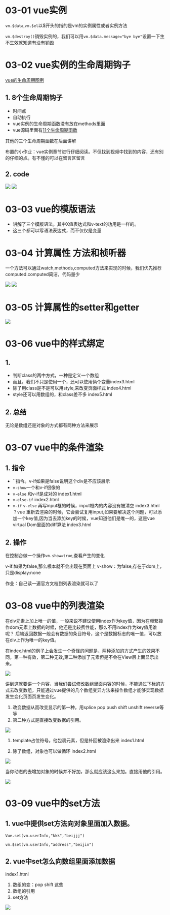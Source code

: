 # 03-01 vue实例

`vm.$data`,`vm.$el`以$开头的指的是vm的实例属性或者实例方法

`vm.$destroy()`销毁实例的，我们可以用`vm.$data.message="bye bye"`设置一下生不生效就知道有没有销毁

# 03-02 vue实例的生命周期钩子

[vue的生命周期图例](https://cn.vuejs.org/v2/guide/instance.html#%E7%94%9F%E5%91%BD%E5%91%A8%E6%9C%9F%E5%9B%BE%E7%A4%BA)


## 1. 8个生命周期钩子

* 时间点
* 自动执行
* vue实例的生命周期函数没有放在methods里面
* vue源码里面有[11个生命周期函数](https://cn.vuejs.org/v2/api/#beforeCreate)

其他的三个生命周期函数在后面讲解

布置的小作业：vue实例章节进行仔细阅读。不但找到视频中找到的内容，还有别的仔细的点。有不懂的可以在留言区留言

## 2. code

![](./img/01.png)
![](./img/02.png)

# 03-03 vue的模版语法

* 讲解了三个模版语法。其中X值表达式和v-text的功用是一样的。
* 这三个都可以写语法表达式，而不仅仅是变量

# 03-04 计算属性 方法和桢听器

一个方法可以通过watch,methods,computed方法来实现的时候，我们优先推荐computed.computed简洁，代码量少

![](./img/t3.png)
![](./img/t4.png)

# 03-05 计算属性的setter和getter

![](./img/t5.png)

# 03-06 vue中的样式绑定

## 1. 

* 判断class的两中方式，一种是定义一个数组
* 而且，我们不只是使用一个，还可以使用俩个变量index3.html
* 除了用class是不是可以用style,来改变页面样式 index4.html
* style还可以用数组的，和class差不多 index5.html

## 2. 总结 

无论是数组还是对象的方式都有两种方法来展示

# 03-07 vue中的条件渲染

## 1. 指令

* ``指令。v-if如果是false说明这个div是不应该展示
* `v-show`一个和v-if很像的
* `v-else` 和v-if是成对的 index1.html
* `v-else-if` index2.html
* `v-if` `v-else` 再写input框的时候，input框内的内容没有被清空 index3.html ？vue 重新去渲染的时候，它会尝试复用input,如果要解决这个问题，可以添加一个key值,因为当去添加key的时候，vue知道他们是唯一的，这是vue virtual Dom里面的diff算法 index3.html

## 2. 操作

在控制台做一个操作`vm.show=true`,查看产生的变化

v-if:如果为false,那么根本就不会出现在页面上
v-show：为false,存在于dom上，只是display:none


作业：自己读一遍官方文档到列表渲染就可以了

# 03-08 vue中的列表渲染

在div元素上加上唯一的值，一般来说不建议使用index作为key值，因为在频繁操作dom元素上数据的时候，他还是比较费性能，那么不用index作为key值用谁呢？
 后端返回数据一般会有数据的条目符号，这个是数据标志的唯一值，可以放在div上作为唯一的key值。

 在index.html的例子上会发生一个奇怪的问题是，两种添加的方式产生的效果不同，第一种有效，第二种无效,第二种添加了元素但是不会在View层上面显示出来。

![](./img/list.png)

讲到这就要讲一个内容，当我们尝试修改数组里面内容的时候，不能通过下标的方式去改变数组，只能通过vue提供的几个数组变异方法来操作数组才能够实现数据发生变化页面页发生变化。

1. 改变数据从而改变显示的第一种，用splice pop push shift unshift reverse等等
2. 第二种方式是直接改变数据的引用。

![](./img/change.png)

1. template占位符号。他包裹元素，但是补回被渲染出来 index1.html

2. 除了数组，对象也可以做循环 index2.html

![](./img/change1.png)

当你动态的去增加对象的时候并不好加，那么就应该这么来加。直接用他的引用。

![](./img/change2.png)


# 03-09 vue中的set方法

## 1. vue中提供set方法向对象里面加入数据。

```
Vue.set(vm.userInfo,"kkk","beijjj")
```

```
vm.$set(vm.userInfo,"address","beijin")
```
## 2. vue中set怎么向数组里面添加数据
 index1.html

1. 数组的变：pop shift 这些
2. 数组的引用
3. set方法

![](./img/set.png)
